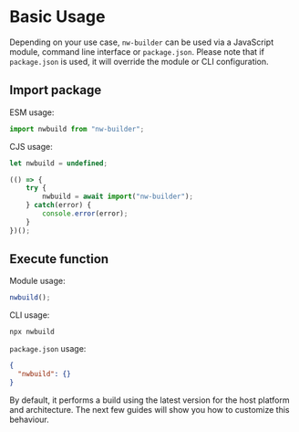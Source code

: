 # Basic Usage

Depending on your use case, `nw-builder` can be used via a JavaScript module, command line interface or `package.json`. Please note that if `package.json` is used, it will override the module or CLI configuration.

## Import package

ESM usage:

```javascript
import nwbuild from "nw-builder";
```

CJS usage:

```javascript
let nwbuild = undefined;

(() => {
    try {
        nwbuild = await import("nw-builder");
    } catch(error) {
        console.error(error);
    }
})();
```

## Execute function

Module usage:

```javascript
nwbuild();
```

CLI usage:

```shell
npx nwbuild
```

`package.json` usage:

```json
{
  "nwbuild": {}
}
```

By default, it performs a build using the latest version for the host platform and architecture. The next few guides will show you how to customize this behaviour.
